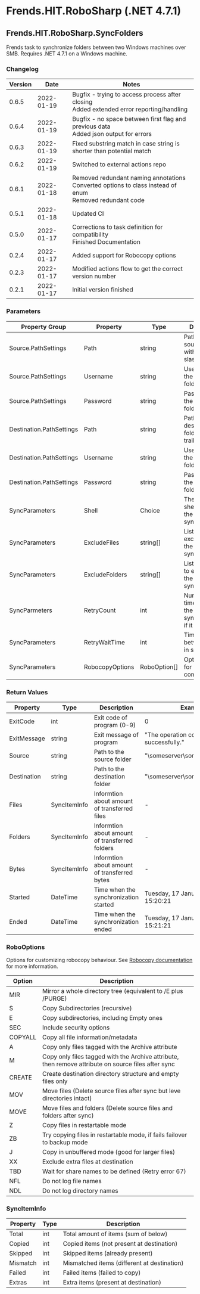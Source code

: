 # Frends.HIT.RoboSharp (.NET 4.7.1)
## Frends.HIT.RoboSharp.SyncFolders
Frends task to synchronize folders between two Windows machines over SMB. Requires .NET 4.7.1 on a Windows machine.

### Changelog
| Version | Date | Notes |
| --- | --- | --- |
| 0.6.5 | 2022-01-19 | Bugfix - trying to access process after closing <br/> Added extended error reporting/handling |
| 0.6.4 | 2022-01-19 | Bugfix - no space between first flag and previous data <br/> Added json output for errors |
| 0.6.3 | 2022-01-19 | Fixed substring match in case string is shorter than potential match |
| 0.6.2 | 2022-01-19 | Switched to external actions repo |
| 0.6.1 | 2022-01-18 | Removed redundant naming annotations <br/> Converted options to class instead of enum <br/> Removed redundant code |
| 0.5.1 | 2022-01-18 | Updated CI |
| 0.5.0 | 2022-01-17 | Corrections to task definition for compatibility <br/> Finished Documentation |
| 0.2.4 | 2022-01-17 | Added support for Robocopy options |
| 0.2.3 | 2022-01-17 | Modified actions flow to get the correct version number |
| 0.2.1 | 2022-01-17 | Initial version finished |

### Parameters
| Property Group | Property | Type | Description | Example |
| --- | --- | --- | --- | --- |
| Source.PathSettings | Path | string | Path to the source folder without trailing slash | "\\someserver\someshare$\folder" |
| Source.PathSettings | Username | string | Username for the source folder | "DOMAIN\USERNAME" |
| Source.PathSettings | Password | string | Password for the source folder | "PASSWORD" |
| Destination.PathSettings | Path | string | Path to the destination folder without trailing slash | "\\someserver\someshare$\folder" |
| Destination.PathSettings | Username | string | Username for the destination folder | "DOMAIN\USERNAME" |
| Destination.PathSettings | Password | string | Password for the destination folder | "PASSWORD" |
| SyncParameters | Shell | Choice | The type of shell to use for the synchronization | Powershell |
| SyncParameters | ExcludeFiles | string[] | List of files to exclude from the synchronization | "file1.txt" "file2.txt" |
| SyncParameters | ExcludeFolders | string[] | List of folders to exclude from the synchronization | "folder1" "folder2" |
| SyncParmeters | RetryCount | int | Number of times to retry the synchronization if it fails | 3 |
| SyncParameters | RetryWaitTime | int | Time to wait between retries in seconds | 30 |
| SyncParameters | RobocopyOptions | RoboOption[] | Options to use for Robocopy command | RoboOption.MIR, RoboOption.NFL, RoboOption.NDL, RoboOption.NP |

### Return Values
| Property | Type | Description | Example |
| --- | --- | --- | --- |
| ExitCode | int | Exit code of program (0-9) | 0 |
| ExitMessage | string | Exit message of program | "The operation completed successfully." |
| Source | string | Path to the source folder | "\\someserver\someshare$\folder" |
| Destination | string | Path to the destination folder | "\\someserver\someshare$\folder" |
| Files | SyncItemInfo | Informtion about amount of transferred files | - |
| Folders | SyncItemInfo | Informtion about amount of transferred folders | - |
| Bytes | SyncItemInfo | Informtion about amount of transferred bytes | - |
| Started | DateTime | Time when the synchronization started | Tuesday, 17 January 2023 15:20:21 |
| Ended | DateTime | Time when the synchronization ended | Tuesday, 17 January 2023 15:21:21 |

### RoboOptions
Options for customizing robocopy behaviour. See [Robocopy documentation](https://docs.microsoft.com/en-us/windows-server/administration/windows-commands/robocopy) for more information.

| Option | Description |
| --- | --- |
| MIR | Mirror a whole directory tree (equivalent to /E plus /PURGE) |
| S | Copy Subdirectories (recursive) |
| E | Copy subdirectories, including Empty ones |
| SEC | Include security options |
| COPYALL | Copy all file information/metadata |
| A | Copy only files tagged with the Archive attribute |
| M | Copy only files tagged with the Archive attribute, then remove attribute on source files after sync |
| CREATE | Create destination directory structure and empty files only |
| MOV | Move files (Delete source files after sync but leve directories intact) |
| MOVE | Move files and folders (Delete source files and folders after sync) |
| Z | Copy files in restartable mode |
| ZB | Try copying files in restartable mode, if fails failover to backup mode |
| J | Copy in unbuffered mode (good for larger files) |
| XX | Exclude extra files at destination |
| TBD | Wait for share names to be defined (Retry error 67) |
| NFL | Do not log file names |
| NDL | Do not log directory names |


### SyncItemInfo
| Property | Type | Description |
| --- | --- | --- |
| Total | int | Total amount of items (sum of below) |
| Copied | int | Copied items (not present at destination) |
| Skipped | int | Skipped  items (already present) |
| Mismatch | int | Mismatched items (different at destination) |
| Failed | int | Failed items (failed to copy) |
| Extras | int | Extra items (present at destination) |
